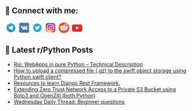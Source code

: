 ## 🔎 Connect with me:
[<img src="https://github.com/bullbesh/bullbesh/blob/main/images/Telegram.png" width="32" height="32" />](https://t.me/bullbesh)
[<img src="https://github.com/bullbesh/bullbesh/blob/main/images/VK.png" width="32" height="32" />](https://vk.com/bullbesh)
[<img src="https://github.com/bullbesh/bullbesh/blob/main/images/Twitter.png" width="32" height="32" />](https://twitter.com/bullbesh1)
[<img src="https://github.com/bullbesh/bullbesh/blob/main/images/Instagram.png" width="32" height="32" />](https://www.instagram.com/bullbesh)
[<img src="https://github.com/bullbesh/bullbesh/blob/main/images/Reddit.png" width="32" height="32" />](https://www.reddit.com/user/bullbesh)
[<img src="https://github.com/bullbesh/bullbesh/blob/main/images/YouTube.png" width="32" height="32" />](https://www.youtube.com/channel/UCtfjRs6uzgq5mfm8S06WTcg)

## 📕 Latest r/Python Posts
<!-- BLOG-POST-LIST:START -->
- [Rio: WebApps in pure Python – Technical Description](https://www.reddit.com/r/Python/comments/1eb2cta/rio_webapps_in_pure_python_technical_description/)
- [How to upload a compressed file &lpar;.gz&rpar; to the swift object storage using Python swift client?](https://www.reddit.com/r/Python/comments/1eb29we/how_to_upload_a_compressed_file_gz_to_the_swift/)
- [Resources to learn Django Rest Framework.](https://www.reddit.com/r/Python/comments/1eb16hw/resources_to_learn_django_rest_framework/)
- [Extending Zero Trust Network Access to a Private S3 Bucket using Boto3 and OpenZiti &lpar;both Python&rpar;](https://www.reddit.com/r/Python/comments/1eaz71k/extending_zero_trust_network_access_to_a_private/)
- [Wednesday Daily Thread: Beginner questions](https://www.reddit.com/r/Python/comments/1ean7a2/wednesday_daily_thread_beginner_questions/)
<!-- BLOG-POST-LIST:END -->
